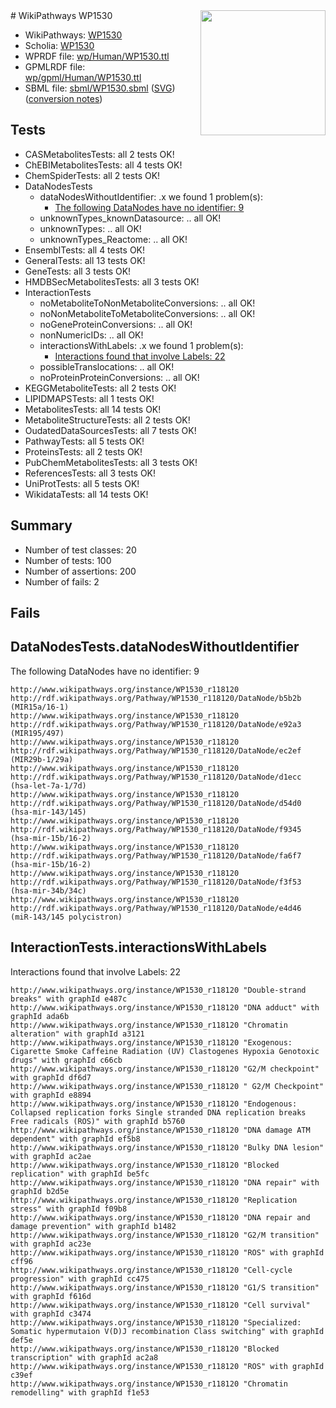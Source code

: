 <img style="float: right; width: 200px" src="../logo.png" />
# WikiPathways WP1530

* WikiPathways: [WP1530](https://identifiers.org/wikipathways:WP1530)
* Scholia: [WP1530](https://scholia.toolforge.org/wikipathways/WP1530)
* WPRDF file: [wp/Human/WP1530.ttl](../wp/Human/WP1530.ttl)
* GPMLRDF file: [wp/gpml/Human/WP1530.ttl](../wp/gpml/Human/WP1530.ttl)
* SBML file: [sbml/WP1530.sbml](../sbml/WP1530.sbml) ([SVG](../sbml/WP1530.svg)) ([conversion notes](../sbml/WP1530.txt))

## Tests
* CASMetabolitesTests: all 2 tests OK!
* ChEBIMetabolitesTests: all 4 tests OK!
* ChemSpiderTests: all 2 tests OK!
* DataNodesTests
    * dataNodesWithoutIdentifier: .x we found 1 problem(s):
        * [The following DataNodes have no identifier: 9](#d2d32fa8)
    * unknownTypes_knownDatasource: .. all OK!
    * unknownTypes: .. all OK!
    * unknownTypes_Reactome: .. all OK!
* EnsemblTests: all 4 tests OK!
* GeneralTests: all 13 tests OK!
* GeneTests: all 3 tests OK!
* HMDBSecMetabolitesTests: all 3 tests OK!
* InteractionTests
    * noMetaboliteToNonMetaboliteConversions: .. all OK!
    * noNonMetaboliteToMetaboliteConversions: .. all OK!
    * noGeneProteinConversions: .. all OK!
    * nonNumericIDs: .. all OK!
    * interactionsWithLabels: .x we found 1 problem(s):
        * [Interactions found that involve Labels: 22](#fe97a8d9)
    * possibleTranslocations: .. all OK!
    * noProteinProteinConversions: .. all OK!
* KEGGMetaboliteTests: all 2 tests OK!
* LIPIDMAPSTests: all 1 tests OK!
* MetabolitesTests: all 14 tests OK!
* MetaboliteStructureTests: all 2 tests OK!
* OudatedDataSourcesTests: all 7 tests OK!
* PathwayTests: all 5 tests OK!
* ProteinsTests: all 2 tests OK!
* PubChemMetabolitesTests: all 3 tests OK!
* ReferencesTests: all 3 tests OK!
* UniProtTests: all 5 tests OK!
* WikidataTests: all 14 tests OK!


## Summary

* Number of test classes: 20
* Number of tests: 100
* Number of assertions: 200
* Number of fails: 2

## Fails

<a name="d2d32fa8" />

## DataNodesTests.dataNodesWithoutIdentifier

The following DataNodes have no identifier: 9
```
http://www.wikipathways.org/instance/WP1530_r118120 http://rdf.wikipathways.org/Pathway/WP1530_r118120/DataNode/b5b2b (MIR15a/16-1)
http://www.wikipathways.org/instance/WP1530_r118120 http://rdf.wikipathways.org/Pathway/WP1530_r118120/DataNode/e92a3 (MIR195/497)
http://www.wikipathways.org/instance/WP1530_r118120 http://rdf.wikipathways.org/Pathway/WP1530_r118120/DataNode/ec2ef (MIR29b-1/29a)
http://www.wikipathways.org/instance/WP1530_r118120 http://rdf.wikipathways.org/Pathway/WP1530_r118120/DataNode/d1ecc (hsa-let-7a-1/7d)
http://www.wikipathways.org/instance/WP1530_r118120 http://rdf.wikipathways.org/Pathway/WP1530_r118120/DataNode/d54d0 (hsa-mir-143/145)
http://www.wikipathways.org/instance/WP1530_r118120 http://rdf.wikipathways.org/Pathway/WP1530_r118120/DataNode/f9345 (hsa-mir-15b/16-2)
http://www.wikipathways.org/instance/WP1530_r118120 http://rdf.wikipathways.org/Pathway/WP1530_r118120/DataNode/fa6f7 (hsa-mir-15b/16-2)
http://www.wikipathways.org/instance/WP1530_r118120 http://rdf.wikipathways.org/Pathway/WP1530_r118120/DataNode/f3f53 (hsa-mir-34b/34c)
http://www.wikipathways.org/instance/WP1530_r118120 http://rdf.wikipathways.org/Pathway/WP1530_r118120/DataNode/e4d46 (miR-143/145 polycistron)
```

<a name="fe97a8d9" />

## InteractionTests.interactionsWithLabels

Interactions found that involve Labels: 22
```
http://www.wikipathways.org/instance/WP1530_r118120 "Double-strand breaks" with graphId e487c
http://www.wikipathways.org/instance/WP1530_r118120 "DNA adduct" with graphId ada6b
http://www.wikipathways.org/instance/WP1530_r118120 "Chromatin alteration" with graphId a3121
http://www.wikipathways.org/instance/WP1530_r118120 "Exogenous: Cigarette Smoke Caffeine Radiation (UV) Clastogenes Hypoxia Genotoxic drugs" with graphId c66cb
http://www.wikipathways.org/instance/WP1530_r118120 "G2/M checkpoint" with graphId df6d7
http://www.wikipathways.org/instance/WP1530_r118120 " G2/M Checkpoint" with graphId e8894
http://www.wikipathways.org/instance/WP1530_r118120 "Endogenous: Collapsed replication forks Single stranded DNA replication breaks Free radicals (ROS)" with graphId b5760
http://www.wikipathways.org/instance/WP1530_r118120 "DNA damage ATM dependent" with graphId ef5b8
http://www.wikipathways.org/instance/WP1530_r118120 "Bulky DNA lesion" with graphId ac2ae
http://www.wikipathways.org/instance/WP1530_r118120 "Blocked replication" with graphId be5fc
http://www.wikipathways.org/instance/WP1530_r118120 "DNA repair" with graphId b2d5e
http://www.wikipathways.org/instance/WP1530_r118120 "Replication stress" with graphId f09b8
http://www.wikipathways.org/instance/WP1530_r118120 "DNA repair and  damage prevention" with graphId b1482
http://www.wikipathways.org/instance/WP1530_r118120 "G2/M transition" with graphId ac23e
http://www.wikipathways.org/instance/WP1530_r118120 "ROS" with graphId cff96
http://www.wikipathways.org/instance/WP1530_r118120 "Cell-cycle progression" with graphId cc475
http://www.wikipathways.org/instance/WP1530_r118120 "G1/S transition" with graphId f616d
http://www.wikipathways.org/instance/WP1530_r118120 "Cell survival" with graphId c3474
http://www.wikipathways.org/instance/WP1530_r118120 "Specialized: Somatic hypermutaion V(D)J recombination Class switching" with graphId def5e
http://www.wikipathways.org/instance/WP1530_r118120 "Blocked transcription" with graphId ac2a8
http://www.wikipathways.org/instance/WP1530_r118120 "ROS" with graphId c39ef
http://www.wikipathways.org/instance/WP1530_r118120 "Chromatin remodelling" with graphId f1e53
```

